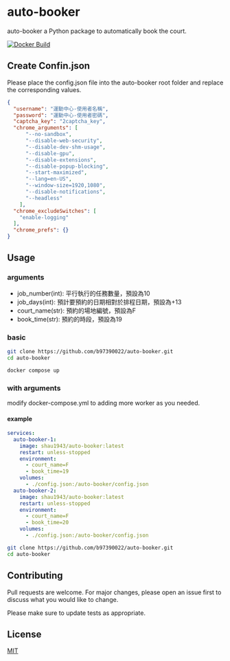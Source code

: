 # auto-booker

auto-booker a Python package to automatically book the court.

[![Docker Build](https://github.com/b97390022/auto-booker/actions/workflows/basic.yml/badge.svg)](https://github.com/b97390022/auto-booker/actions/workflows/basic.yml)

## Create Confin.json
Please place the config.json file into the auto-booker root folder and replace the corresponding values.

```json
{
  "username": "運動中心-使用者名稱",
  "password": "運動中心-使用者密碼",
  "captcha_key": "2captcha_key",
  "chrome_arguments": [
      "--no-sandbox",
      "--disable-web-security",
      "--disable-dev-shm-usage",
      "--disable-gpu",
      "--disable-extensions",
      "--disable-popup-blocking",
      "--start-maximized",
      "--lang=en-US",
      "--window-size=1920,1080",
      "--disable-notifications",
      "--headless"
    ],
  "chrome_excludeSwitches": [
    "enable-logging"
  ],
  "chrome_prefs": {}
}
```

## Usage

### arguments
+ job_number(int): 平行執行的任務數量，預設為10
+ job_days(int): 預計要預約的日期相對於排程日期，預設為+13
+ court_name(str): 預約的場地編號，預設為F
+ book_time(str): 預約的時段，預設為19

### basic
```bash
git clone https://github.com/b97390022/auto-booker.git
cd auto-booker

docker compose up
```

### with arguments
modify docker-compose.yml to adding more worker as you needed.
#### example
```yaml
services:
  auto-booker-1:
    image: shau1943/auto-booker:latest
    restart: unless-stopped
    environment:
      - court_name=F
      - book_time=19
    volumes:
      - ./config.json:/auto-booker/config.json
  auto-booker-2:
    image: shau1943/auto-booker:latest
    restart: unless-stopped
    environment:
      - court_name=F
      - book_time=20
    volumes:
      - ./config.json:/auto-booker/config.json
```
```bash
git clone https://github.com/b97390022/auto-booker.git
cd auto-booker

```

## Contributing

Pull requests are welcome. For major changes, please open an issue first
to discuss what you would like to change.

Please make sure to update tests as appropriate.

## License

[MIT](https://choosealicense.com/licenses/mit/)